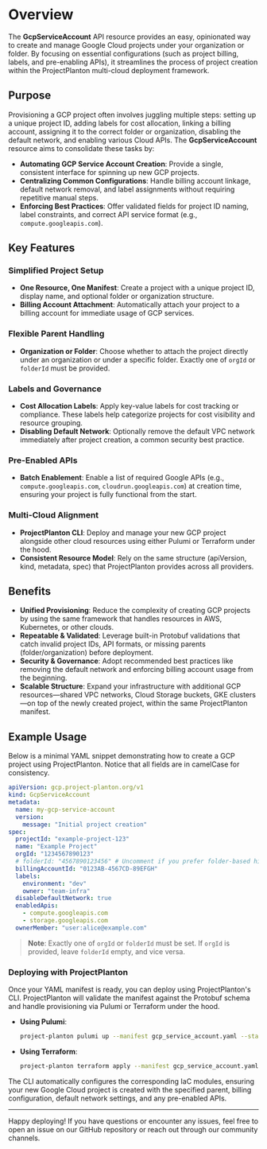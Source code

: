 # Overview

The **GcpServiceAccount** API resource provides an easy, opinionated way to create and manage Google Cloud projects under your
organization or folder. By focusing on essential configurations (such as project billing, labels, and pre-enabling
APIs), it streamlines the process of project creation within the ProjectPlanton multi-cloud deployment framework.

## Purpose

Provisioning a GCP project often involves juggling multiple steps: setting up a unique project ID, adding labels for
cost
allocation, linking a billing account, assigning it to the correct folder or organization, disabling the default
network,
and enabling various Cloud APIs. The **GcpServiceAccount** resource aims to consolidate these tasks by:

- **Automating GCP Service Account Creation**: Provide a single, consistent interface for spinning up new GCP projects.
- **Centralizing Common Configurations**: Handle billing account linkage, default network removal, and label assignments
  without requiring repetitive manual steps.
- **Enforcing Best Practices**: Offer validated fields for project ID naming, label constraints, and correct API service
  format (e.g., `compute.googleapis.com`).

## Key Features

### Simplified Project Setup

- **One Resource, One Manifest**: Create a project with a unique project ID, display name, and optional folder or
  organization structure.
- **Billing Account Attachment**: Automatically attach your project to a billing account for immediate usage of GCP
  services.

### Flexible Parent Handling

- **Organization or Folder**: Choose whether to attach the project directly under an organization or under a specific
  folder. Exactly one of `orgId` or `folderId` must be provided.

### Labels and Governance

- **Cost Allocation Labels**: Apply key-value labels for cost tracking or compliance. These labels help categorize
  projects for cost visibility and resource grouping.
- **Disabling Default Network**: Optionally remove the default VPC network immediately after project creation, a common
  security best practice.

### Pre-Enabled APIs

- **Batch Enablement**: Enable a list of required Google APIs (e.g., `compute.googleapis.com`,
  `cloudrun.googleapis.com`)
  at creation time, ensuring your project is fully functional from the start.

### Multi-Cloud Alignment

- **ProjectPlanton CLI**: Deploy and manage your new GCP project alongside other cloud resources using either Pulumi or
  Terraform under the hood.
- **Consistent Resource Model**: Rely on the same structure (apiVersion, kind, metadata, spec) that ProjectPlanton
  provides across all providers.

## Benefits

- **Unified Provisioning**: Reduce the complexity of creating GCP projects by using the same framework that handles
  resources in AWS, Kubernetes, or other clouds.
- **Repeatable & Validated**: Leverage built-in Protobuf validations that catch invalid project IDs, API formats, or
  missing parents (folder/organization) before deployment.
- **Security & Governance**: Adopt recommended best practices like removing the default network and enforcing billing
  account usage from the beginning.
- **Scalable Structure**: Expand your infrastructure with additional GCP resources—shared VPC networks, Cloud Storage
  buckets, GKE clusters—on top of the newly created project, within the same ProjectPlanton manifest.

## Example Usage

Below is a minimal YAML snippet demonstrating how to create a GCP project using ProjectPlanton. Notice that all fields
are
in camelCase for consistency.

```yaml
apiVersion: gcp.project-planton.org/v1
kind: GcpServiceAccount
metadata:
  name: my-gcp-service-account
  version:
    message: "Initial project creation"
spec:
  projectId: "example-project-123"
  name: "Example Project"
  orgId: "1234567890123"
  # folderId: "4567890123456" # Uncomment if you prefer folder-based hierarchy instead of orgId
  billingAccountId: "0123AB-4567CD-89EFGH"
  labels:
    environment: "dev"
    owner: "team-infra"
  disableDefaultNetwork: true
  enabledApis:
    - compute.googleapis.com
    - storage.googleapis.com
  ownerMember: "user:alice@example.com"
```

> **Note**: Exactly one of `orgId` or `folderId` must be set. If `orgId` is provided, leave `folderId` empty, and vice
> versa.

### Deploying with ProjectPlanton

Once your YAML manifest is ready, you can deploy using ProjectPlanton's CLI. ProjectPlanton will validate the manifest
against the Protobuf schema and handle provisioning via Pulumi or Terraform under the hood.

- **Using Pulumi**:
  ```bash
  project-planton pulumi up --manifest gcp_service_account.yaml --stack org/project/my-gcp-stack
  ```

- **Using Terraform**:
  ```bash
  project-planton terraform apply --manifest gcp_service_account.yaml --stack org/project/my-gcp-stack
  ```

The CLI automatically configures the corresponding IaC modules, ensuring your new Google Cloud project is created with
the specified parent, billing configuration, default network settings, and any pre-enabled APIs.

---

Happy deploying! If you have questions or encounter any issues, feel free to open an issue on our GitHub repository or
reach out through our community channels.

